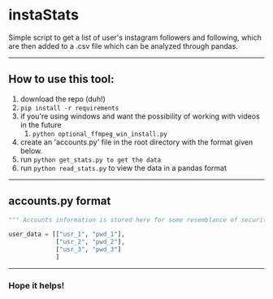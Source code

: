 # instaStats
Simple script to get a list of user's instagram followers and following,
which are then added to a .csv file which can be analyzed through pandas.

--------
## How to use this tool:
1. download the repo (duh!)
2. ```pip install -r requirements```
3. if you're using windows and want the possibility of working with videos in the future
   1. ```python optional_ffmpeg_win_install.py```
4. create an 'accounts.py' file in the root directory with the format given below.
5. run ```python get_stats.py to get the data```
6. run ```python read_stats.py``` to view the data in a pandas format


-----
## accounts.py format
```python
""" Accounts information is stored here for some resemblance of security"""

user_data = [["usr_1", "pwd_1"],
             ["usr_2", "pwd_2"],
             ["usr_3", "pwd_3"]
             ]
```

-----
### Hope it helps!